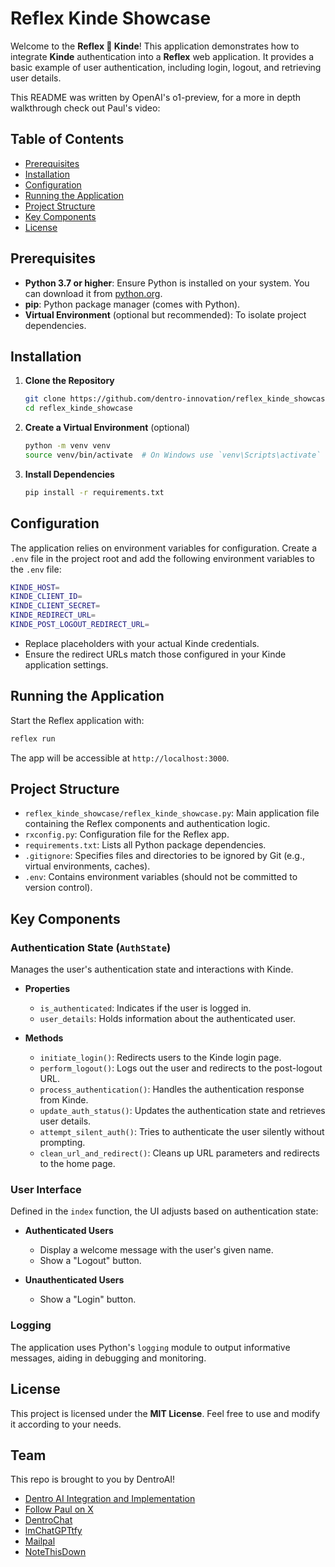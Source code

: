 # Reflex Kinde Showcase

Welcome to the **Reflex 🤝 Kinde**! This application demonstrates how to integrate **Kinde** authentication into a **Reflex** web application. It provides a basic example of user authentication, including login, logout, and retrieving user details.

This README was written by OpenAI's o1-preview, for a more in depth walkthrough check out Paul's video: 

## Table of Contents

- [Prerequisites](#prerequisites)
- [Installation](#installation)
- [Configuration](#configuration)
- [Running the Application](#running-the-application)
- [Project Structure](#project-structure)
- [Key Components](#key-components)
- [License](#license)

## Prerequisites

- **Python 3.7 or higher**: Ensure Python is installed on your system. You can download it from [python.org](https://www.python.org/downloads/).
- **pip**: Python package manager (comes with Python).
- **Virtual Environment** (optional but recommended): To isolate project dependencies.

## Installation

1. **Clone the Repository**

   ```bash
   git clone https://github.com/dentro-innovation/reflex_kinde_showcase.git
   cd reflex_kinde_showcase
   ```

2. **Create a Virtual Environment** (optional)

   ```bash
   python -m venv venv
   source venv/bin/activate  # On Windows use `venv\Scripts\activate`
   ```

3. **Install Dependencies**

   ```bash
   pip install -r requirements.txt
   ```

## Configuration

The application relies on environment variables for configuration. Create a `.env` file in the project root and add the following environment variables to the `.env` file:

```bash
KINDE_HOST=
KINDE_CLIENT_ID=
KINDE_CLIENT_SECRET=
KINDE_REDIRECT_URL=
KINDE_POST_LOGOUT_REDIRECT_URL=
```

- Replace placeholders with your actual Kinde credentials.
- Ensure the redirect URLs match those configured in your Kinde application settings.

## Running the Application

Start the Reflex application with:

```bash
reflex run
```

The app will be accessible at `http://localhost:3000`.

## Project Structure

- `reflex_kinde_showcase/reflex_kinde_showcase.py`: Main application file containing the Reflex components and authentication logic.
- `rxconfig.py`: Configuration file for the Reflex app.
- `requirements.txt`: Lists all Python package dependencies.
- `.gitignore`: Specifies files and directories to be ignored by Git (e.g., virtual environments, caches).
- `.env`: Contains environment variables (should not be committed to version control).

## Key Components

### Authentication State (`AuthState`)

Manages the user's authentication state and interactions with Kinde.

- **Properties**
  - `is_authenticated`: Indicates if the user is logged in.
  - `user_details`: Holds information about the authenticated user.

- **Methods**
  - `initiate_login()`: Redirects users to the Kinde login page.
  - `perform_logout()`: Logs out the user and redirects to the post-logout URL.
  - `process_authentication()`: Handles the authentication response from Kinde.
  - `update_auth_status()`: Updates the authentication state and retrieves user details.
  - `attempt_silent_auth()`: Tries to authenticate the user silently without prompting.
  - `clean_url_and_redirect()`: Cleans up URL parameters and redirects to the home page.

### User Interface

Defined in the `index` function, the UI adjusts based on authentication state:

- **Authenticated Users**
  - Display a welcome message with the user's given name.
  - Show a "Logout" button.

- **Unauthenticated Users**
  - Show a "Login" button.

### Logging

The application uses Python's `logging` module to output informative messages, aiding in debugging and monitoring.

## License

This project is licensed under the **MIT License**. Feel free to use and modify it according to your needs.

## Team

This repo is brought to you by DentroAI!

- [Dentro AI Integration and Implementation](https://dentroai.com)
- [Follow Paul on X](https://x.com/paul_dentro)
- [DentroChat](https://dentro.chat)
- [lmChatGPTtfy](https://let-me-chatgpt-that.com/)
- [Mailpal](https://mailpal.me)
- [NoteThisDown](https://note-this-down.com)
